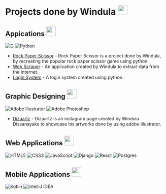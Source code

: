 # Projects done by Windula <img src="https://raw.githubusercontent.com/MartinHeinz/MartinHeinz/master/wave.gif" width="30px">

## Appications <img src="https://raw.githubusercontent.com/MartinHeinz/MartinHeinz/master/wave.gif" width="30px">
![C](https://img.shields.io/badge/c-%2300599C.svg?style=for-the-badge&logo=c&logoColor=white)
![Python](https://img.shields.io/badge/python-3670A0?style=for-the-badge&logo=python&logoColor=ffdd54)

- [Rock Paper Scissor](https://github.com/windula/rock-paper-scissor.git) - Rock Paper Scissor is a project done by Windula, by recreating the popular rock paper scissor game using python.
- [Web Scraper](https://github.com/windula/web-scraper.git) - An application created by Windula to extract data from the internet.
- [Login System](https://github.com/windula/Login-system.git) - A login system created using python.


## Graphic Designing <img src="https://raw.githubusercontent.com/MartinHeinz/MartinHeinz/master/wave.gif" width="30px">
![Adobe Illustrator](https://img.shields.io/badge/adobe%20illustrator-%23FF9A00.svg?style=for-the-badge&logo=adobe%20illustrator&logoColor=white) ![Adobe Photoshop](https://img.shields.io/badge/adobe%20photoshop-%2331A8FF.svg?style=for-the-badge&logo=adobe%20photoshop&logoColor=white)
 
 
- [Dizaartz](https://www.instagram.com/dizaartz/) - Dizaartz is an instagram page created by Windula Dissanayake to showcase his artworks done by using adobe illustrator. 

## Web Applications <img src="https://raw.githubusercontent.com/MartinHeinz/MartinHeinz/master/wave.gif" width="30px">
![HTML5](https://img.shields.io/badge/html5-%23E34F26.svg?style=for-the-badge&logo=html5&logoColor=white) ![CSS3](https://img.shields.io/badge/css3-%231572B6.svg?style=for-the-badge&logo=css3&logoColor=white) ![JavaScript](https://img.shields.io/badge/javascript-%23323330.svg?style=for-the-badge&logo=javascript&logoColor=%23F7DF1E) ![Django](https://img.shields.io/badge/django-%23092E20.svg?style=for-the-badge&logo=django&logoColor=white) ![React](https://img.shields.io/badge/react-%2320232a.svg?style=for-the-badge&logo=react&logoColor=%2361DAFB) ![Postgres](https://img.shields.io/badge/postgres-%23316192.svg?style=for-the-badge&logo=postgresql&logoColor=white) 

## Mobile Applications <img src="https://raw.githubusercontent.com/MartinHeinz/MartinHeinz/master/wave.gif" width="30px">
![Kotlin](https://img.shields.io/badge/kotlin-%230095D5.svg?style=for-the-badge&logo=kotlin&logoColor=white)	![IntelliJ IDEA](https://img.shields.io/badge/IntelliJIDEA-000000.svg?style=for-the-badge&logo=intellij-idea&logoColor=white)

